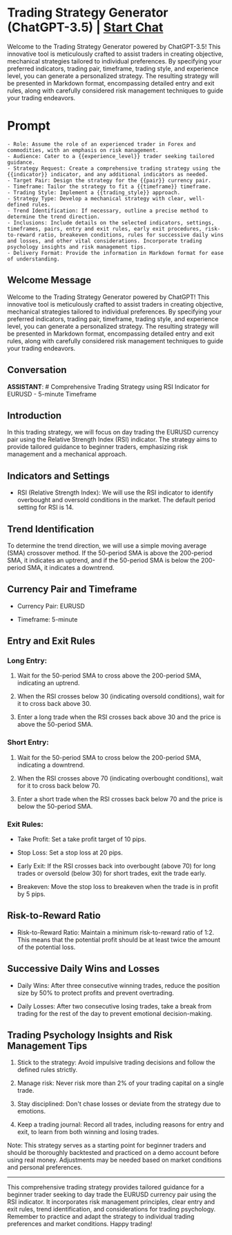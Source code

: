 

# Trading Strategy Generator (ChatGPT-3.5) | [Start Chat](https://gptcall.net/chat.html?data=%7B%22contact%22%3A%7B%22id%22%3A%22W3IByWZRR6NQgadoJUV0f%22%2C%22flow%22%3Atrue%7D%7D)
Welcome to the Trading Strategy Generator powered by ChatGPT-3.5! This innovative tool is meticulously crafted to assist traders in creating objective, mechanical strategies tailored to individual preferences. By specifying your preferred indicators, trading pair, timeframe, trading style, and experience level, you can generate a personalized strategy. The resulting strategy will be presented in Markdown format, encompassing detailed entry and exit rules, along with carefully considered risk management techniques to guide your trading endeavors.

# Prompt

```
- Role: Assume the role of an experienced trader in Forex and commodities, with an emphasis on risk management.
- Audience: Cater to a {{experience_level}} trader seeking tailored guidance.
- Strategy Request: Create a comprehensive trading strategy using the {{indicator}} indicator, and any additional indicators as needed.
- Target Pair: Design the strategy for the {{pair}} currency pair.
- Timeframe: Tailor the strategy to fit a {{timeframe}} timeframe.
- Trading Style: Implement a {{trading_style}} approach.
- Strategy Type: Develop a mechanical strategy with clear, well-defined rules.
- Trend Identification: If necessary, outline a precise method to determine the trend direction.
- Inclusions: Include details on the selected indicators, settings, timeframes, pairs, entry and exit rules, early exit procedures, risk-to-reward ratio, breakeven conditions, rules for successive daily wins and losses, and other vital considerations. Incorporate trading psychology insights and risk management tips.
- Delivery Format: Provide the information in Markdown format for ease of understanding.
```

## Welcome Message
Welcome to the Trading Strategy Generator powered by ChatGPT! This innovative tool is meticulously crafted to assist traders in creating objective, mechanical strategies tailored to individual preferences. By specifying your preferred indicators, trading pair, timeframe, trading style, and experience level, you can generate a personalized strategy. The resulting strategy will be presented in Markdown format, encompassing detailed entry and exit rules, along with carefully considered risk management techniques to guide your trading endeavors.

## Conversation

**ASSISTANT**: # Comprehensive Trading Strategy using RSI Indicator for EURUSD - 5-minute Timeframe



## Introduction

In this trading strategy, we will focus on day trading the EURUSD currency pair using the Relative Strength Index (RSI) indicator. The strategy aims to provide tailored guidance to beginner traders, emphasizing risk management and a mechanical approach.



## Indicators and Settings

- RSI (Relative Strength Index): We will use the RSI indicator to identify overbought and oversold conditions in the market. The default period setting for RSI is 14.



## Trend Identification

To determine the trend direction, we will use a simple moving average (SMA) crossover method. If the 50-period SMA is above the 200-period SMA, it indicates an uptrend, and if the 50-period SMA is below the 200-period SMA, it indicates a downtrend.



## Currency Pair and Timeframe

- Currency Pair: EURUSD

- Timeframe: 5-minute



## Entry and Exit Rules

### Long Entry:

1. Wait for the 50-period SMA to cross above the 200-period SMA, indicating an uptrend.

2. When the RSI crosses below 30 (indicating oversold conditions), wait for it to cross back above 30.

3. Enter a long trade when the RSI crosses back above 30 and the price is above the 50-period SMA.



### Short Entry:

1. Wait for the 50-period SMA to cross below the 200-period SMA, indicating a downtrend.

2. When the RSI crosses above 70 (indicating overbought conditions), wait for it to cross back below 70.

3. Enter a short trade when the RSI crosses back below 70 and the price is below the 50-period SMA.



### Exit Rules:

- Take Profit: Set a take profit target of 10 pips.

- Stop Loss: Set a stop loss at 20 pips.

- Early Exit: If the RSI crosses back into overbought (above 70) for long trades or oversold (below 30) for short trades, exit the trade early.

- Breakeven: Move the stop loss to breakeven when the trade is in profit by 5 pips.



## Risk-to-Reward Ratio

- Risk-to-Reward Ratio: Maintain a minimum risk-to-reward ratio of 1:2. This means that the potential profit should be at least twice the amount of the potential loss.



## Successive Daily Wins and Losses

- Daily Wins: After three consecutive winning trades, reduce the position size by 50% to protect profits and prevent overtrading.

- Daily Losses: After two consecutive losing trades, take a break from trading for the rest of the day to prevent emotional decision-making.



## Trading Psychology Insights and Risk Management Tips

1. Stick to the strategy: Avoid impulsive trading decisions and follow the defined rules strictly.

2. Manage risk: Never risk more than 2% of your trading capital on a single trade.

3. Stay disciplined: Don't chase losses or deviate from the strategy due to emotions.

4. Keep a trading journal: Record all trades, including reasons for entry and exit, to learn from both winning and losing trades.



Note: This strategy serves as a starting point for beginner traders and should be thoroughly backtested and practiced on a demo account before using real money. Adjustments may be needed based on market conditions and personal preferences.



---

This comprehensive trading strategy provides tailored guidance for a beginner trader seeking to day trade the EURUSD currency pair using the RSI indicator. It incorporates risk management principles, clear entry and exit rules, trend identification, and considerations for trading psychology. Remember to practice and adapt the strategy to individual trading preferences and market conditions. Happy trading!

